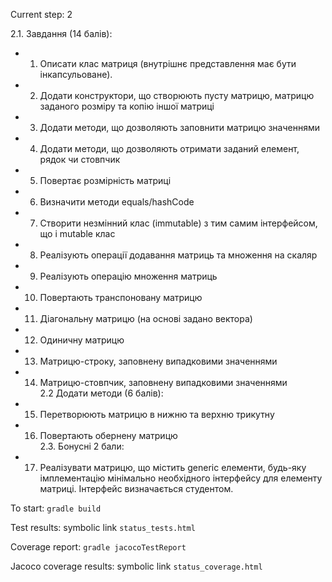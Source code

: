 Current step: 2

2.1. Завдання (14 балів):
  - 1. Описати клас матриця (внутрішнє представлення має бути інкапсульоване).  
  - 2. Додати конструктори, що створюють пусту матрицю, 
       матрицю заданого розміру та копію іншої матриці  
  - 3. Додати методи, що дозволяють заповнити матрицю значеннями  
  - 4. Додати методи, що дозволяють отримати заданий елемент, рядок чи стовпчик  
  - 5. Повертає розмірність матриці  
  - 6. Визначити методи equals/hashCode  
  - 7. Створити незмінний клас (immutable) з тим самим інтерфейсом, що і mutable клас  
  - 8. Реалізують операції додавання матриць та множення на скаляр  
  - 9. Реалізують операцію множення матриць  
  - 10. Повертають транспоновану матрицю  
  - 11. Діагональну матрицю (на основі задано вектора)  
  - 12. Одиничну матрицю  
  - 13. Матрицю-строку, заповнену випадковими значеннями  
  - 14. Матрицю-стовпчик, заповнену випадковими значеннями  
2.2 Додати методи (6 балів):  
  - 15. Перетворюють матрицю в нижню та верхню трикутну  
  - 16. Повертають обернену матрицю  
2.3. Бонусні 2 бали:  
  - 17. Реалізувати матрицю, що містить generic елементи, 
        будь-яку імплементацію мінімально необхідного інтерфейсу для елементу матриці. Інтерфейс визначається студентом.   


To start:
   `gradle build`

Test results:
   symbolic link `status_tests.html`

Coverage report:
   `gradle jacocoTestReport`

Jacoco coverage results:
   symbolic link `status_coverage.html`  

